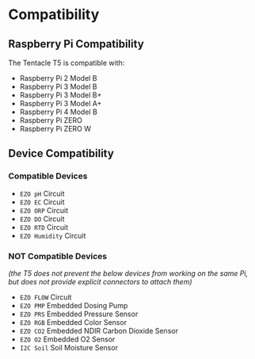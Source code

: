 # <i class="fas fa-puzzle-piece"></i> Compatibility

## Raspberry Pi Compatibility

The Tentacle T5 is compatible with:
* Raspberry Pi 2 Model B
* Raspberry Pi 3 Model B
* Raspberry Pi 3 Model B+
* Raspberry Pi 3 Model A+
* Raspberry Pi 4 Model B
* Raspberry Pi ZERO
* Raspberry Pi ZERO W

## Device Compatibility

### Compatible Devices
* `EZO pH` Circuit
* `EZO EC` Circuit
* `EZO ORP` Circuit
* `EZO DO` Circuit
* `EZO RTD` Circuit
* `EZO Humidity` Circuit

### NOT Compatible Devices
_(the T5 does not prevent the below devices from working on the same Pi, but does not provide explicit connectors to attach them)_
* `EZO FLOW` Circuit
* `EZO PMP` Embedded Dosing Pump
* `EZO PRS` Embedded Pressure Sensor
* `EZO RGB` Embedded Color Sensor
* `EZO CO2` Embedded NDIR Carbon Dioxide Sensor
* `EZO O2` Embedded O2 Sensor
* `I2C Soil` Soil Moisture Sensor
